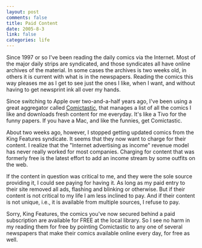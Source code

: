 ```yaml
--- 
layout: post
comments: false
title: Paid Content
date: 2005-8-3
link: false
categories: life
---
```

Since 1997 or so I've been reading the daily comics via the Internet. Most of the major daily strips are syndicated, and those syndicates all have online archives of the material. In some cases the archives is two weeks old, in others it is current with what is in the newspapers. Reading the comics this way pleases me as I get to see just the ones I like, when I want, and without having to get newsprint ink all over my hands.

Since switching to Apple over two-and-a-half years ago, I've been using a great aggregator called <a href="http://comictastic.com/" title="Comictastic">Comictastic</a>, that manages a list of all the comics I like and downloads fresh content for me everyday. It's like a Tivo for the funny papers. If you have a Mac, and like the funnies, get Comictastic.

About two weeks ago, however, I stopped getting updated comics from the King Features syndicate. It seems that they now want to charge for their content. I realize that the "Internet advertising as income" revenue model has never really worked for most companies. Charging for content that was formerly free is the latest effort to add an income stream by some outfits on the web.

If the content in question was critical to me, and they were the sole source providing it, I could see paying for having it. As long as my paid entry to their site removed all ads, flashing and blinking or otherwise. But if their content is not critical to my life I am less inclined to pay. And if their content is not unique, i.e., it is available from multiple sources, I refuse to pay.

Sorry, King Features, the comics you've now secured behind a paid subscription are available for FREE at the local library. So I see no harm in my reading them for free by pointing Comictastic to any one of several newspapers that make their comics available online every day, for free as well.
